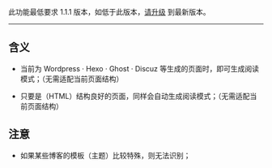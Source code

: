 此功能最低要求 1.1.1 版本，如低于此版本，[请升级](http://ksria.com/simpread/) 到最新版本。
***

含义
---
- 当前为 Wordpress · Hexo · Ghost · Discuz 等生成的页面时，即可生成阅读模式；（无需适配当前页面结构）

- 只要是（HTML）结构良好的页面，同样会自动生成阅读模式；（无需适配当前页面结构）

注意
---
- 如果某些博客的模板（主题）比较特殊，则无法识别；